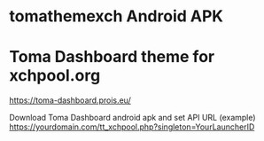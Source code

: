 # tomathemexch Android APK
# Toma Dashboard theme for xchpool.org
https://toma-dashboard.prois.eu/

Download Toma Dashboard android apk and set API URL (example) https://yourdomain.com/tt_xchpool.php?singleton=YourLauncherID
